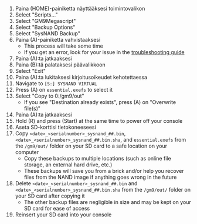 1. Paina (HOME)-painiketta näyttääksesi toimintovalikon
2. Select "Scripts..."
3. Select "GM9Megascript"
4. Select "Backup Options"
5. Select "SysNAND Backup"
6. Paina (A)-painiketta vahvistaaksesi
   - This process will take some time
   - If you get an error, look for your issue in the [troubleshooting guide](troubleshooting-finalizing-setup.html)
7. Paina (A):ta jatkaaksesi
8. Paina (B):tä palataksesi päävalikkoon
9. Select "Exit"
10. Paina (A):ta lukitaksesi kirjoitusoikeudet kehotettaessa
11. Navigate to `[S:] SYSNAND VIRTUAL`
12. Press (A) on `essential.exefs` to select it
13. Select "Copy to 0:/gm9/out"
    - If you see "Destination already exists", press (A) on "Overwrite file(s)"
14. Paina (A):ta jatkaaksesi
15. Hold (R) and press (Start) at the same time to power off your console
16. Aseta SD-korttisi tietokoneeseesi
17. Copy `<date>_<serialnumber>_sysnand_##.bin`, `<date>_<serialnumber>_sysnand_##.bin.sha`, and `essential.exefs` from the `/gm9/out/` folder on your SD card to a safe location on your computer
    - Copy these backups to multiple locations (such as online file storage, an external hard drive, etc.)
    - These backups will save you from a brick and/or help you recover files from the NAND image if anything goes wrong in the future
18. Delete `<date>_<serialnumber>_sysnand_##.bin` and `<date>_<serialnumber>_sysnand_##.bin.sha` from the `/gm9/out/` folder on your SD card after copying it
    - The other backup files are negligible in size and may be kept on your SD card for ease of access
19. Reinsert your SD card into your console
